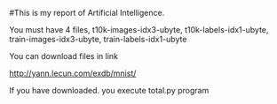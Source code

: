 #This is my report of Artificial Intelligence.

You must have 4 files, t10k-images-idx3-ubyte, t10k-labels-idx1-ubyte, train-images-idx3-ubyte, train-labels-idx1-ubyte

You can download files in link 

http://yann.lecun.com/exdb/mnist/

If you have downloaded. you execute total.py program

